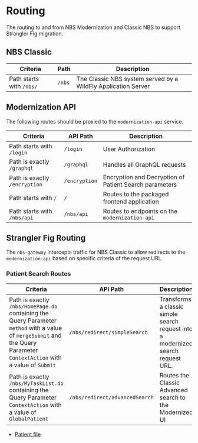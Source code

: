 # Routing

The routing to and from NBS Modernization and Classic NBS to support Strangler Fig migration.

## NBS Classic

| Criteria                 | Path   | Description                                                   |
|--------------------------|--------|---------------------------------------------------------------|
| Path starts with `/nbs/` | `/nbs` | The Classic NBS system served by a WildFly Application Server |

## Modernization API

The following routes should be proxied to the `modernization-api` service.

| Criteria                      | API Path      | Description                                            |
|-------------------------------|---------------|--------------------------------------------------------|
| Path starts with `/login`     | `/login`      | User Authorization                                     |
| Path is exactly `/graphql`    | `/graphql`    | Handles all GraphQL requests                           |
| Path is exactly `/encryption` | `/encryption` | Encryption and Decryption of Patient Search parameters |
| Path starts with `/`          | `/`           | Routes to the packaged frontend application            |
| Path starts with `/nbs/api`   | `/nbs/api`    | Routes to endpoints on the `modernization-api`         |

## Strangler Fig Routing

The `nbs-gateway` intercepts traffic for NBS Classic to allow redirects to the `modernization-api` based on specific
criteria of the request URL.

### Patient Search Routes

| Criteria                                                                                                                                                                  | API Path                       | Description                                                                      |
|---------------------------------------------------------------------------------------------------------------------------------------------------------------------------|--------------------------------|----------------------------------------------------------------------------------|
| Path is exactly `/nbs/HomePage.do` containing the Query Parameter `method` with a value of `mergeSubmit` and the Query Parameter `ContextAction` with a value of `Submit` | `/nbs/redirect/simpleSearch`   | Transforms a classic simple search request into a modernized search request URL. |
| Path is exactly `/nbs/MyTaskList.do` containing the Query Parameter `ContextAction` with a value of `GlobalPatient`                                                       | `/nbs/redirect/advancedSearch` | Routes the Classic Advanced search to the Modernized UI                          |

- [Patient file](routing/Patient-File-Routing.md)
